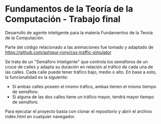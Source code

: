 # Fundamentos de la Teoría de la Computación - Trabajo final
Desarrollo de agente inteligente para la materia Fundamentos de la Teoría de la Computación.

Parte del código relacionado a las animaciones fue tomado y adaptado de https://github.com/ashiqur-rony/css-traffic-simulator

Se trata de un "Semáforo Inteligente" que controla los semáforos de un cruce de calles y adapta su duración en relación al tráfico de cada una de las calles.
Cada calle puede tener tráfico bajo, medio o alto. En base a esto, la funcionalidad es la siguiente:

- Si ambas calles poseen el mismo tráfico, ambas tienen el mismo tiempo de semáforo.
- Si alguna de las dos calles tiene un tráfico mayor, tendrá mayor tiempo de semáforo.

Para ejecutar el proyecto basta con clonar el repositorio y abrir el archivo index.html en cualquier navegador.